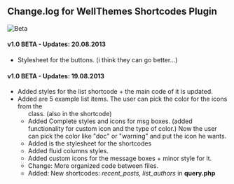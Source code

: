 ## Change.log for WellThemes Shortcodes Plugin
![Beta](https://dl.dropbox.com/s/p5q1tgokxnyd8nc/v1-0%20beta.png )

#### v1.0 BETA - Updates: 20.08.2013
* Stylesheet for the buttons. (i think they can go better...)

#### v1.0 BETA - Updates: 19.08.2013

* Added styles for the list shortcode + the main code of it is updated.
* Added are 5 example list items. The user can pick the color for the icons from the <ul> class. (also in the shortcode)
* Added Complete styles and icons for msg boxes. (added functionality for custom icon and the type of color.) Now the user can pick the color like "doc" or "warning" and put the icon he wants.
* Added is the stylesheet for the shortcodes
* Added fluid columns styles.
* Added custom icons for the message boxes + minor style for it.
* Change: More organized code between files.
* Added: New shortcodes: *recent_posts, list_authors* in **query.php**
